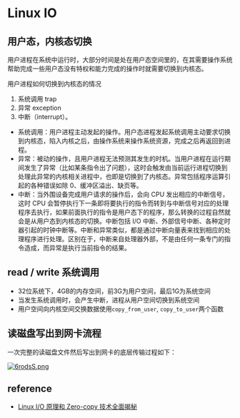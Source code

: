 # Linux IO

## 用户态，内核态切换

用户进程在系统中运行时，大部分时间是处在用户态空间里的，在其需要操作系统帮助完成一些用户态没有特权和能力完成的操作时就需要切换到内核态。

用户进程如何切换到内核态的情况

1. 系统调用 trap
2. 异常 exception 
3. 中断（interrupt）。

- 系统调用：用户进程主动发起的操作。用户态进程发起系统调用主动要求切换到内核态，陷入内核之后，由操作系统来操作系统资源，完成之后再返回到进程。
- 异常：被动的操作，且用户进程无法预测其发生的时机。当用户进程在运行期间发生了异常（比如某条指令出了问题），这时会触发由当前运行进程切换到处理此异常的内核相关进程中，也即是切换到了内核态。异常包括程序运算引起的各种错误如除 0、缓冲区溢出、缺页等。
- 中断：当外围设备完成用户请求的操作后，会向 CPU 发出相应的中断信号，这时 CPU 会暂停执行下一条即将要执行的指令而转到与中断信号对应的处理程序去执行，如果前面执行的指令是用户态下的程序，那么转换的过程自然就会是从用户态到内核态的切换。中断包括 I/O 中断、外部信号中断、各种定时器引起的时钟中断等。中断和异常类似，都是通过中断向量表来找到相应的处理程序进行处理。区别在于，中断来自处理器外部，不是由任何一条专门的指令造成，而异常是执行当前指令的结果。

## read / write 系统调用

- 32位系统下，4GB的内存空间，前3G为用户空间，最后1G为系统空间
- 当发生系统调用时，会产生中断，进程从用户空间切换到系统空间
- 用户空间向内核空间交换数据使用`copy_from_user`, `copy_to_user`两个函数


## 读磁盘写出到网卡流程

一次完整的读磁盘文件然后写出到网卡的底层传输过程如下：

[![6rodsS.png](https://s3.ax1x.com/2021/03/16/6rodsS.png)](https://imgtu.com/i/6rodsS)


## reference

- [Linux I/O 原理和 Zero-copy 技术全面揭秘](https://strikefreedom.top/linux-io-and-zero-copy)